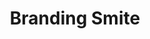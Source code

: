 ---
title: "Branding Smite"
index:
  - branding-smite
permalink: /spells/branding-smite/
tags:
  - Spell
  - 2nd Level
  - Evocation
  - Damage
  - Radiant
available_for:
  - Paladin
level: "2nd Level"
school: "Evocation"
comp:
  - V
duration: "1 Minute"
concentration: true
cast_time: "1 Bonus Action"
effect: "Radiant"
description: |
  The next time you hit a creature with a weapon attack before this spell ends, the weapon gleams with astral radiance as you strike. The attack deals an extra 2d6 radiant damage to the target, which becomes visible if it's invisible, and the target sheds dim light in a 5-foot radius and can't become invisible until the spell ends.

  **At higher levels.** When you cast this spell using a spell slot of 3rd level or higher, the extra damage increases by 1d6 for each slot level above 2nd.
excerpt: "The next time you hit a creature with a weapon attack before this spell ends, the weapon gleams with astral radiance as you strike."
source: "Basic Rules"
---